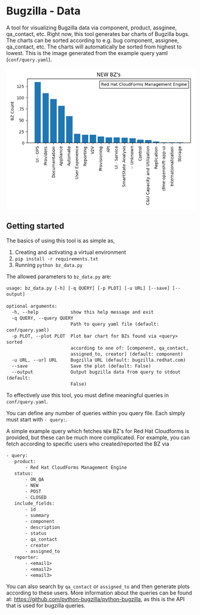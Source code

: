 Bugzilla - Data
===============
A tool for visualizing Bugzilla data via component, product, assginee, qa_contact, etc.
Right now, this tool generates bar charts of Bugzilla bugs. 
The charts can be sorted according to e.g. bug component, assignee, qa_contact, etc. 
The charts will automatically be sorted from highest to lowest. This is the image generated
from the example query yaml (`conf/query.yaml`).  

![Alt text](images/example1.png?raw=true)

Getting started
---------------

The basics of using this tool is as simple as,
1) Creating and activating a virtual environment
2) `pip install -r requirements.txt`
3) Running `python bz_data.py`
  
The allowed parameters to `bz_data.py`  are: 
```
usage: bz_data.py [-h] [-q QUERY] [-p PLOT] [-u URL] [--save] [--output]

optional arguments:
  -h, --help            show this help message and exit
  -q QUERY, --query QUERY
                        Path to query yaml file (default: conf/query.yaml)
  -p PLOT, --plot PLOT  Plot bar chart for BZs found via <query> sorted
                        according to one of: [component, qa_contact,
                        assigned_to, creator] (default: component)
  -u URL, --url URL     Bugzilla URL (default: bugzilla.redhat.com)
  --save                Save the plot (default: False)
  --output              Output bugzilla data from query to stdout (default:
                        False)
```
To effectively use this tool, you must define meaningful queries in `conf/query.yaml`. 

You can define
 any number of queries within you query file. Each simply must start with `- query:`. 
 
 
 A simple example query which fetches `NEW` BZ's for Red Hat Cloudforms is provided, 
 but these can be much more complicated. For example, you can fetch according to specific users
 who created/reported the BZ via 
 ```yaml,
 - query:
    product:
        - Red Hat CloudForms Management Engine
    status:
        - ON_QA
        - NEW
        - POST
        - CLOSED
    include_fields:
        - id
        - summary
        - component
        - description
        - status
        - qa_contact
        - creator
        - assigned_to
    reporter:
        - <email1>
        - <email2>
        - <email3>
 ```
 You can also search by `qa_contact` or `assigned_to` and then generate plots according to
 these users. More information about the queries can be found at: 
 https://github.com/python-bugzilla/python-bugzilla,
as this is the API that is used for bugzilla queries. 